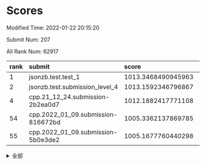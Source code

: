 # Scores

Modified Time: 2022-01-22 20:15:20

Submit Num: 207

All Rank Num: 62917

| rank |               submit               |       score        |       sigma        | pk_num |
| :--- | :--------------------------------- | :----------------- | :----------------- | :----- |
| 1    | jsonzb.test.test_1                 | 1013.3468490945963 | 0.8214158373482786 | 1219   |
| 2    | jsonzb.test.submission_level_4     | 1013.1592346796867 | 0.8050506772805955 | 1216   |
| 4    | cpp.21_12_24.submission-2b2ea0d7   | 1012.1882417771108 | 0.7507617687977255 | 1216   |
| 54   | cpp.2022_01_09.submission-816672bd | 1005.3362137869785 | 0.7309215458049755 | 1214   |
| 55   | cpp.2022_01_09.submission-5b0e3de2 | 1005.1677760440298 | 0.7360197834625652 | 1212   |


<details>
<summary>全部</summary>

| rank |                 submit                 |       score        |       sigma        | pk_num |
| :--- | :------------------------------------- | :----------------- | :----------------- | :----- |
| 1    | jsonzb.test.test_1                     | 1013.3468490945963 | 0.8214158373482786 | 1219   |
| 2    | jsonzb.test.submission_level_4         | 1013.1592346796867 | 0.8050506772805955 | 1216   |
| 3    | gobigger.level_3.submission_level_3_8  | 1012.6357806717108 | 0.7977174942259216 | 1215   |
| 4    | cpp.21_12_24.submission-2b2ea0d7       | 1012.1882417771108 | 0.7507617687977255 | 1216   |
| 5    | gobigger.level_3.submission_level_3_40 | 1011.7532292724572 | 0.8040830646421887 | 1222   |
| 6    | gobigger.level_3.submission_level_3_15 | 1011.5895304958425 | 0.7926347215129091 | 1217   |
| 7    | gobigger.level_3.submission_level_3_45 | 1011.436012397194  | 0.785811705632426  | 1212   |
| 8    | gobigger.level_3.submission_level_3_35 | 1011.200869176934  | 0.7502666801296409 | 1220   |
| 9    | gobigger.level_3.submission_level_3_24 | 1011.1685873168241 | 0.7786906044847833 | 1215   |
| 10   | gobigger.level_3.submission_level_3_23 | 1011.0938212213454 | 0.7934722120750929 | 1214   |
| 11   | gobigger.level_3.submission_level_3_42 | 1011.048986434849  | 0.7728286746311371 | 1216   |
| 12   | gobigger.level_3.submission_level_3_46 | 1010.8460842295104 | 0.7617686281478364 | 1213   |
| 13   | gobigger.level_3.submission_level_3_10 | 1010.8018679879123 | 0.7689811023361101 | 1220   |
| 14   | gobigger.level_3.submission_level_3_34 | 1010.768784545034  | 0.7688352198124864 | 1222   |
| 15   | gobigger.level_3.submission_level_3_5  | 1010.712585864277  | 0.7562311910198186 | 1217   |
| 16   | gobigger.level_3.submission_level_3_1  | 1010.366018098062  | 0.768265196135821  | 1216   |
| 17   | gobigger.level_3.submission_level_3_12 | 1010.3342900801687 | 0.7492140983392022 | 1215   |
| 18   | gobigger.level_3.submission_level_3_49 | 1010.2590359599603 | 0.7641549559946271 | 1216   |
| 19   | gobigger.level_3.submission_level_3_29 | 1010.24440957753   | 0.7559537018051089 | 1212   |
| 20   | gobigger.level_3.submission_level_3_32 | 1010.1999417005022 | 0.7682723103929952 | 1208   |
| 21   | gobigger.level_3.submission_level_3_4  | 1010.0441050679209 | 0.7548147922102774 | 1222   |
| 22   | gobigger.level_3.submission_level_3_39 | 1010.0237000649511 | 0.7679208392435692 | 1214   |
| 23   | gobigger.level_3.submission_level_3_25 | 1009.9483391703418 | 0.7673539810698546 | 1211   |
| 24   | gobigger.level_3.submission_level_3_0  | 1009.8803484147978 | 0.7665286625210116 | 1212   |
| 25   | gobigger.level_3.submission_level_3_6  | 1009.8074149453428 | 0.7709710321609459 | 1215   |
| 26   | gobigger.level_3.submission_level_3_20 | 1009.7688580291298 | 0.7585713878206163 | 1212   |
| 27   | gobigger.level_3.submission_level_3_37 | 1009.6178867098022 | 0.7436280986816405 | 1220   |
| 28   | gobigger.level_3.submission_level_3_11 | 1009.6066256660384 | 0.7535297911631064 | 1214   |
| 29   | gobigger.level_3.submission_level_3_43 | 1009.5858927408004 | 0.7582362004552279 | 1214   |
| 30   | gobigger.level_3.submission_level_3_33 | 1009.5724403820823 | 0.7350238383747425 | 1211   |
| 31   | gobigger.level_3.submission_level_3_2  | 1009.5706539400516 | 0.7621364223349555 | 1217   |
| 32   | gobigger.level_3.submission_level_3_28 | 1009.4378191516902 | 0.7554345791570317 | 1215   |
| 33   | gobigger.level_3.submission_level_3_17 | 1009.3663363446933 | 0.7374204203321028 | 1213   |
| 34   | gobigger.level_3.submission_level_3_31 | 1009.2679172139556 | 0.7496428759996123 | 1213   |
| 35   | gobigger.level_3.submission_level_3_38 | 1009.1884349295589 | 0.7560755863183056 | 1213   |
| 36   | gobigger.level_3.submission_level_3_22 | 1009.1695089732056 | 0.7437959526699374 | 1217   |
| 37   | gobigger.level_3.submission_level_3_21 | 1009.0752012763517 | 0.7572400024143117 | 1216   |
| 38   | gobigger.level_3.submission_level_3_18 | 1009.065067428107  | 0.7581008158591056 | 1223   |
| 39   | gobigger.level_3.submission_level_3_9  | 1008.9875012277781 | 0.7683072493809711 | 1216   |
| 40   | gobigger.level_3.submission_level_3_36 | 1008.9559859964604 | 0.7518835092310749 | 1215   |
| 41   | gobigger.level_3.submission_level_3_13 | 1008.9050946085837 | 0.7754225714296178 | 1215   |
| 42   | gobigger.level_3.submission_level_3_44 | 1008.8223614819491 | 0.753863699463395  | 1212   |
| 43   | gobigger.level_3.submission_level_3_14 | 1008.8219706166449 | 0.7526768863395562 | 1216   |
| 44   | gobigger.level_3.submission_level_3_3  | 1008.8129218122752 | 0.7329210039118221 | 1216   |
| 45   | gobigger.level_3.submission_level_3_26 | 1008.8033266823579 | 0.7501770393736372 | 1214   |
| 46   | gobigger.level_3.submission_level_3_41 | 1008.7761808855249 | 0.7578805436153356 | 1220   |
| 47   | gobigger.level_3.submission_level_3_19 | 1008.6678352738094 | 0.7439543230732046 | 1213   |
| 48   | gobigger.level_3.submission_level_3_30 | 1008.6098278956894 | 0.7335499253342261 | 1210   |
| 49   | gobigger.level_3.submission_level_3_48 | 1008.5722308317736 | 0.7452889369800877 | 1211   |
| 50   | gobigger.level_3.submission_level_3_16 | 1008.5717420352983 | 0.7487922140066526 | 1216   |
| 51   | gobigger.level_3.submission_level_3_27 | 1008.3532547983638 | 0.7471297316390546 | 1214   |
| 52   | gobigger.level_3.submission_level_3_7  | 1007.8943435070873 | 0.7488473861736143 | 1216   |
| 53   | gobigger.level_3.submission_level_3_47 | 1007.8125542937387 | 0.7523229364008952 | 1215   |
| 54   | cpp.2022_01_09.submission-816672bd     | 1005.3362137869785 | 0.7309215458049755 | 1214   |
| 55   | cpp.2022_01_09.submission-5b0e3de2     | 1005.1677760440298 | 0.7360197834625652 | 1212   |
| 56   | gobigger.level_1.submission_level_1_23 | 1004.9385538923466 | 0.7253177803805495 | 1216   |
| 57   | gobigger.level_1.submission_level_1_28 | 1004.5967425438739 | 0.7150328289163662 | 1222   |
| 58   | gobigger.level_1.submission_level_1_12 | 1004.5062876787705 | 0.7176863627806404 | 1216   |
| 59   | gobigger.level_1.submission_level_1_39 | 1004.4862944788026 | 0.7158302929135152 | 1219   |
| 60   | gobigger.level_1.submission_level_1_43 | 1004.3079803987464 | 0.7197302127113565 | 1215   |
| 61   | gobigger.level_1.submission_level_1_37 | 1004.1934711566648 | 0.7121509068158518 | 1213   |
| 62   | gobigger.level_1.submission_level_1_31 | 1004.1404546853965 | 0.7198861947479959 | 1216   |
| 63   | gobigger.level_1.submission_level_1_27 | 1004.1163444951296 | 0.7130919707419253 | 1216   |
| 64   | gobigger.level_1.submission_level_1_3  | 1004.0702294476274 | 0.7259963031363129 | 1221   |
| 65   | gobigger.level_1.submission_level_1_1  | 1004.017749816301  | 0.7201784951162415 | 1220   |
| 66   | gobigger.level_1.submission_level_1_25 | 1004.0135991435594 | 0.7204382993061913 | 1218   |
| 67   | gobigger.level_1.submission_level_1_5  | 1003.9240509739412 | 0.7226758428120649 | 1217   |
| 68   | gobigger.level_1.submission_level_1_17 | 1003.8750149368906 | 0.7245038617330067 | 1218   |
| 69   | gobigger.level_1.submission_level_1_19 | 1003.8194471011842 | 0.7192358619037579 | 1214   |
| 70   | gobigger.level_1.submission_level_1_49 | 1003.7644495585166 | 0.7155534495831004 | 1217   |
| 71   | gobigger.level_1.submission_level_1_22 | 1003.7573785174361 | 0.7252260756179623 | 1210   |
| 72   | gobigger.level_1.submission_level_1_30 | 1003.7037866080658 | 0.712620432679312  | 1213   |
| 73   | gobigger.level_1.submission_level_1_26 | 1003.687237427266  | 0.7212182464768431 | 1219   |
| 74   | gobigger.level_1.submission_level_1_4  | 1003.6219269754841 | 0.7068764516279009 | 1215   |
| 75   | gobigger.level_1.submission_level_1_24 | 1003.6148253433098 | 0.7276597493965782 | 1217   |
| 76   | gobigger.level_1.submission_level_1_45 | 1003.6091198128477 | 0.7061561646859248 | 1216   |
| 77   | gobigger.level_1.submission_level_1_8  | 1003.5849940989474 | 0.7022851846098639 | 1218   |
| 78   | gobigger.level_1.submission_level_1_14 | 1003.5039932138596 | 0.7232553995996068 | 1215   |
| 79   | gobigger.level_1.submission_level_1_48 | 1003.4417815250179 | 0.7280341427288829 | 1221   |
| 80   | gobigger.level_1.submission_level_1_15 | 1003.4283697707671 | 0.7134728569549337 | 1219   |
| 81   | gobigger.level_1.submission_level_1_32 | 1003.3602627768946 | 0.7190809646257798 | 1214   |
| 82   | gobigger.level_1.submission_level_1_20 | 1003.2996727075907 | 0.7102082315461795 | 1215   |
| 83   | gobigger.level_1.submission_level_1_44 | 1003.233914699996  | 0.7053476955712816 | 1212   |
| 84   | gobigger.level_1.submission_level_1_41 | 1003.208169856801  | 0.7234240790812771 | 1215   |
| 85   | gobigger.level_1.submission_level_1_7  | 1003.1762596225008 | 0.7135763881748537 | 1218   |
| 86   | gobigger.level_1.submission_level_1_38 | 1003.1561436421293 | 0.7271356663157051 | 1212   |
| 87   | gobigger.level_1.submission_level_1_42 | 1003.1376401701173 | 0.7333620537697972 | 1214   |
| 88   | gobigger.level_1.submission_level_1_9  | 1003.1293062521291 | 0.7150145682655901 | 1208   |
| 89   | gobigger.level_1.submission_level_1_2  | 1003.1139294735074 | 0.7207400996618496 | 1217   |
| 90   | gobigger.level_1.submission_level_1_18 | 1003.0992971629828 | 0.7150979395730535 | 1215   |
| 91   | gobigger.level_1.submission_level_1_11 | 1003.0529407156315 | 0.7110700610141295 | 1219   |
| 92   | gobigger.level_1.submission_level_1_35 | 1003.0426321938336 | 0.710245986131631  | 1219   |
| 93   | gobigger.level_1.submission_level_1_33 | 1003.0386026703432 | 0.7154579262194327 | 1211   |
| 94   | gobigger.level_1.submission_level_1_40 | 1002.9069450074006 | 0.7222194081468671 | 1211   |
| 95   | gobigger.level_1.submission_level_1_34 | 1002.837522827394  | 0.7197775349014953 | 1215   |
| 96   | gobigger.level_1.submission_level_1_13 | 1002.7963143885976 | 0.7217812730962583 | 1212   |
| 97   | gobigger.level_1.submission_level_1_46 | 1002.7665057365406 | 0.716004429347864  | 1219   |
| 98   | gobigger.level_1.submission_level_1_47 | 1002.6725242629166 | 0.7118076150986524 | 1218   |
| 99   | gobigger.level_1.submission_level_1_36 | 1002.670557286423  | 0.7130885664988953 | 1212   |
| 100  | gobigger.level_1.submission_level_1_16 | 1002.57890840031   | 0.7105336062755947 | 1216   |
| 101  | gobigger.level_1.submission_level_1_21 | 1002.5501895566694 | 0.7190082620178642 | 1216   |
| 102  | gobigger.level_1.submission_level_1_10 | 1002.3886650255108 | 0.7165288959225814 | 1218   |
| 103  | gobigger.level_1.submission_level_1_0  | 1002.2779037492656 | 0.7053311245057262 | 1212   |
| 104  | gobigger.level_1.submission_level_1_6  | 1002.14777201558   | 0.7174767037830794 | 1215   |
| 105  | gobigger.level_1.submission_level_1_29 | 1002.0656862080583 | 0.7059377457361274 | 1214   |
| 106  | gobigger.random.submission_random_13   | 997.4452742504254  | 0.7273501276115499 | 1222   |
| 107  | gobigger.random.submission_random_4    | 997.3792957182811  | 0.710060550628068  | 1214   |
| 108  | gobigger.random.submission_random_31   | 996.7623172024437  | 0.7106786469359285 | 1219   |
| 109  | gobigger.random.submission_random_5    | 996.7609038046166  | 0.707574030607756  | 1214   |
| 110  | gobigger.random.submission_random_2    | 996.7288209887735  | 0.7059726455663972 | 1220   |
| 111  | gobigger.random.submission_random_37   | 996.6624397493332  | 0.6973405164174113 | 1216   |
| 112  | gobigger.random.submission_random_30   | 996.4699305926611  | 0.7173317254386721 | 1210   |
| 113  | gobigger.random.submission_random_16   | 996.4386006177093  | 0.7047954294697186 | 1212   |
| 114  | gobigger.random.submission_random_18   | 996.2969388536615  | 0.7071812041787349 | 1211   |
| 115  | gobigger.random.submission_random_14   | 996.2743044630494  | 0.7104634517278252 | 1218   |
| 116  | gobigger.random.submission_random_48   | 996.2523667478009  | 0.7111307068672422 | 1217   |
| 117  | gobigger.random.submission_random_35   | 996.1131774929855  | 0.7114418408119912 | 1219   |
| 118  | gobigger.random.submission_random_24   | 996.0953411356527  | 0.7384420890747225 | 1219   |
| 119  | gobigger.random.submission_random_7    | 996.0762998496614  | 0.7132065160486637 | 1216   |
| 120  | gobigger.random.submission_random_8    | 996.0244979255407  | 0.7125216686008575 | 1216   |
| 121  | gobigger.random.submission_random_45   | 995.9341679688486  | 0.7202848147821146 | 1214   |
| 122  | gobigger.random.submission_random_26   | 995.9295477563488  | 0.710678437947494  | 1218   |
| 123  | gobigger.random.submission_random_36   | 995.9222756319625  | 0.7199282084319816 | 1216   |
| 124  | gobigger.random.submission_random_17   | 995.893941020158   | 0.7197225663883587 | 1214   |
| 125  | gobigger.random.submission_random_1    | 995.8592219626804  | 0.7171424018021811 | 1215   |
| 126  | gobigger.random.submission_random_44   | 995.8562472862557  | 0.7057326596430465 | 1218   |
| 127  | gobigger.random.submission_random_15   | 995.8082673846714  | 0.7261756194795447 | 1212   |
| 128  | gobigger.random.submission_random_25   | 995.7956708269022  | 0.713691709050191  | 1220   |
| 129  | gobigger.random.submission_random_39   | 995.7829083803773  | 0.7055825200365722 | 1221   |
| 130  | gobigger.random.submission_random_22   | 995.740325424892   | 0.6942969207032585 | 1212   |
| 131  | gobigger.random.submission_random_29   | 995.7272766206518  | 0.7153619938095876 | 1215   |
| 132  | gobigger.random.submission_random_20   | 995.7247107332811  | 0.7109185195811845 | 1209   |
| 133  | gobigger.random.submission_random_42   | 995.7145342155912  | 0.7037912045928129 | 1216   |
| 134  | gobigger.random.submission_random_41   | 995.6668785444226  | 0.708990599039329  | 1219   |
| 135  | gobigger.random.submission_random_12   | 995.6434612635505  | 0.7161968136617954 | 1215   |
| 136  | gobigger.random.submission_random_21   | 995.552884785414   | 0.7105801068154767 | 1220   |
| 137  | gobigger.random.submission_random_3    | 995.5351413094133  | 0.7117243994347541 | 1214   |
| 138  | gobigger.random.submission_random_27   | 995.5332829518317  | 0.7098020831349822 | 1215   |
| 139  | gobigger.random.submission_random_34   | 995.5150597729215  | 0.7150702355843012 | 1219   |
| 140  | gobigger.random.submission_random_33   | 995.5019411275786  | 0.7053481999535742 | 1212   |
| 141  | gobigger.random.submission_random_23   | 995.4872668169731  | 0.7181251937393542 | 1214   |
| 142  | gobigger.random.submission_random_47   | 995.4813224925268  | 0.7041568250113388 | 1215   |
| 143  | gobigger.random.submission_random_0    | 995.3192539360444  | 0.7190675205111772 | 1216   |
| 144  | gobigger.random.submission_random_43   | 995.286218001037   | 0.7169520446006732 | 1218   |
| 145  | gobigger.random.submission_random_32   | 995.2653533450797  | 0.7108808508445963 | 1211   |
| 146  | gobigger.random.submission_random_11   | 995.2460454115725  | 0.712816971393323  | 1215   |
| 147  | gobigger.random.submission_random_38   | 995.0727947978905  | 0.7149358847557862 | 1218   |
| 148  | gobigger.random.submission_random_49   | 995.056415973902   | 0.7075958897506868 | 1218   |
| 149  | gobigger.random.submission_random_6    | 995.0475035868592  | 0.7103589878937889 | 1216   |
| 150  | gobigger.random.submission_random_28   | 995.0315287432404  | 0.709943982308946  | 1218   |
| 151  | gobigger.random.submission_random_10   | 994.9784900940587  | 0.7186000163263462 | 1217   |
| 152  | gobigger.random.submission_random_40   | 994.9054042312439  | 0.7120491052842588 | 1213   |
| 153  | gobigger.random.submission_random_46   | 994.8615804674366  | 0.7110425313098542 | 1211   |
| 154  | gobigger.random.submission_random_19   | 994.7361280825086  | 0.716381372797706  | 1221   |
| 155  | gobigger.random.submission_random_9    | 994.0395622973691  | 0.7164108369490505 | 1217   |
| 156  | gobigger.level_2.submission_level_2_25 | 993.4313275461126  | 0.7187882224972627 | 1216   |
| 157  | gobigger.level_2.submission_level_2_6  | 993.3814740582189  | 0.7337553882929478 | 1215   |
| 158  | gobigger.level_2.submission_level_2_45 | 993.3406754100545  | 0.7292533677943434 | 1217   |
| 159  | gobigger.level_2.submission_level_2_42 | 993.2319705271756  | 0.7547055193528701 | 1218   |
| 160  | gobigger.level_2.submission_level_2_26 | 993.2070194337435  | 0.7336114283128929 | 1219   |
| 161  | gobigger.level_2.submission_level_2_20 | 993.1850213200828  | 0.7252571474489289 | 1217   |
| 162  | gobigger.level_2.submission_level_2_7  | 993.1330202358433  | 0.726684726454479  | 1211   |
| 163  | gobigger.level_2.submission_level_2_44 | 993.131332422926   | 0.7379109988341268 | 1221   |
| 164  | gobigger.level_2.submission_level_2_40 | 993.0498252009551  | 0.7290433614643311 | 1212   |
| 165  | gobigger.level_2.submission_level_2_14 | 992.9668439711365  | 0.7303097377022681 | 1218   |
| 166  | gobigger.level_2.submission_level_2_49 | 992.9554988721898  | 0.7345706807794048 | 1216   |
| 167  | gobigger.level_2.submission_level_2_4  | 992.8245018347175  | 0.733165891675441  | 1214   |
| 168  | gobigger.level_2.submission_level_2_24 | 992.8082811248698  | 0.7481058117988678 | 1223   |
| 169  | gobigger.level_2.submission_level_2_48 | 992.7746026446144  | 0.7313655215974438 | 1212   |
| 170  | gobigger.level_2.submission_level_2_32 | 992.5865590022712  | 0.7308917991521454 | 1221   |
| 171  | gobigger.level_2.submission_level_2_43 | 992.5060762874399  | 0.7389931713418888 | 1214   |
| 172  | gobigger.level_2.submission_level_2_5  | 992.4815347951031  | 0.7188370049162741 | 1219   |
| 173  | gobigger.level_2.submission_level_2_3  | 992.449980795783   | 0.7329397865248785 | 1217   |
| 174  | gobigger.level_2.submission_level_2_46 | 992.3572587358445  | 0.7277522926284359 | 1218   |
| 175  | gobigger.level_2.submission_level_2_10 | 992.2555412304828  | 0.720849016707653  | 1215   |
| 176  | gobigger.level_2.submission_level_2_39 | 992.2081046690511  | 0.7641406833539182 | 1217   |
| 177  | gobigger.level_2.submission_level_2_12 | 992.1537749779927  | 0.7430356358126119 | 1219   |
| 178  | gobigger.level_2.submission_level_2_31 | 992.1309121306608  | 0.7643626968667497 | 1221   |
| 179  | gobigger.level_2.submission_level_2_18 | 992.0655992419399  | 0.7375245037762087 | 1215   |
| 180  | gobigger.level_2.submission_level_2_2  | 991.9711428077137  | 0.7631640660671075 | 1214   |
| 181  | gobigger.level_2.submission_level_2_23 | 991.9636345223548  | 0.7404657684855221 | 1209   |
| 182  | gobigger.level_2.submission_level_2_30 | 991.9184519804784  | 0.7356086524967808 | 1215   |
| 183  | gobigger.level_2.submission_level_2_0  | 991.8803399683409  | 0.7400653818783376 | 1217   |
| 184  | gobigger.level_2.submission_level_2_11 | 991.8711329760553  | 0.7397046385972561 | 1215   |
| 185  | gobigger.level_2.submission_level_2_9  | 991.868660619652   | 0.7350579065580073 | 1218   |
| 186  | gobigger.level_2.submission_level_2_22 | 991.7981266901005  | 0.7576105344406723 | 1219   |
| 187  | gobigger.level_2.submission_level_2_41 | 991.7816203074024  | 0.7339154543225271 | 1222   |
| 188  | gobigger.level_2.submission_level_2_36 | 991.7491747127874  | 0.7472925682976501 | 1216   |
| 189  | gobigger.level_2.submission_level_2_29 | 991.7300238814203  | 0.7427504546148816 | 1217   |
| 190  | gobigger.level_2.submission_level_2_17 | 991.6789536403046  | 0.7432228494914374 | 1213   |
| 191  | gobigger.level_2.submission_level_2_27 | 991.671907325649   | 0.7514746594011715 | 1217   |
| 192  | gobigger.level_2.submission_level_2_21 | 991.6559857753568  | 0.7447014380516793 | 1219   |
| 193  | gobigger.level_2.submission_level_2_35 | 991.6044834232636  | 0.7335720174527394 | 1214   |
| 194  | gobigger.level_2.submission_level_2_13 | 991.55817991031    | 0.7452135729096099 | 1221   |
| 195  | gobigger.level_2.submission_level_2_47 | 991.4112407519036  | 0.7425149094698521 | 1218   |
| 196  | gobigger.level_2.submission_level_2_34 | 991.4040202850287  | 0.741464403330453  | 1217   |
| 197  | gobigger.level_2.submission_level_2_37 | 991.2650910696776  | 0.7713037479501385 | 1213   |
| 198  | gobigger.level_2.submission_level_2_33 | 990.9981132526297  | 0.7534710573495078 | 1220   |
| 199  | gobigger.level_2.submission_level_2_38 | 990.9172003633691  | 0.7505693925634047 | 1216   |
| 200  | gobigger.level_2.submission_level_2_16 | 990.8913638365692  | 0.7646656989015918 | 1219   |
| 201  | gobigger.level_2.submission_level_2_1  | 990.8565648882823  | 0.7603920144890614 | 1210   |
| 202  | gobigger.level_2.submission_level_2_15 | 990.7574692293646  | 0.7662615089441938 | 1214   |
| 203  | gobigger.level_2.submission_level_2_28 | 990.6566737252307  | 0.7567002744887625 | 1217   |
| 204  | gobigger.level_2.submission_level_2_19 | 990.6186273204277  | 0.754696176716158  | 1218   |
| 205  | gobigger.level_2.submission_level_2_8  | 990.2732015324126  | 0.7642737312524361 | 1215   |
| 206  | gobigger.none.submission_none_0        | 976.783431581273   | 1.2845634903913403 | 1211   |
| 207  | gobigger.none.submission_none_1        | 976.1806013890975  | 1.3937061830158348 | 1211   |

</details>